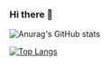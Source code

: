 ### Hi there 👋

<!--
**GustavoGarciaPereira/GustavoGarciaPereira** is a ✨ _special_ ✨ repository because its `README.md` (this file) appears on your GitHub profile.

Here are some ideas to get you started:

- 🔭 I’m currently working on ...
- 🌱 I’m currently learning ...
- 👯 I’m looking to collaborate on ...
- 🤔 I’m looking for help with ...
- 💬 Ask me about ...
- 📫 How to reach me: ...
- 😄 Pronouns: ...
- ⚡ Fun fact: ...
-->


![Anurag's GitHub stats](https://github-readme-stats.vercel.app/api?username=GustavoGarciaPereira&layout=cobalt&count_private=true)

[![Top Langs](https://github-readme-stats.vercel.app/api/top-langs/?username=GustavoGarciaPereira&layout=compact)](https://github.com/GustavoGarciaPereira/github-readme-stats)
